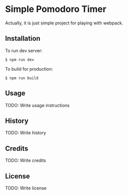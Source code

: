 # Simple Pomodoro Timer
Actually, it is just simple project for playing with webpack.
## Installation
To run dev server:
```shell
$ npm run dev
```

To build for production:
```shell
$ npm run build
```
## Usage
TODO: Write usage instructions

## History
TODO: Write history
## Credits
TODO: Write credits
## License
TODO: Write license
